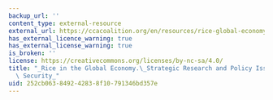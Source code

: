 ```yaml
---
backup_url: ''
content_type: external-resource
external_url: https://ccacoalition.org/en/resources/rice-global-economy-strategic-research-policy-issues-and-food-security
has_external_licence_warning: true
has_external_license_warning: true
is_broken: ''
license: https://creativecommons.org/licenses/by-nc-sa/4.0/
title: "_Rice in the Global Economy.\_Strategic Research and Policy Issues for Food\
  \ Security_"
uid: 252cb063-8492-4283-8f10-791346bd357e
---
```

